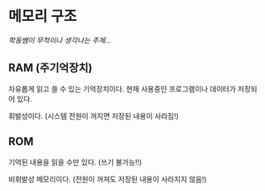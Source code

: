 # 메모리 구조
*학동쌤이 무척이나 생각나는 주제...*

## RAM (주기억장치)
자유롭게 읽고 쓸 수 있는 기억장치이다. 현재 사용중인 프로그램이나 데이터가 저장되어 있다.

휘발성이다. (시스템 전원이 꺼지면 저장된 내용이 사라짐!)

## ROM 
기억된 내용을 읽을 수만 있다. (쓰기 불가능!!)

비휘발성 메모리이다. (전원이 꺼져도 저장된 내용이 사라지지 않음!)


